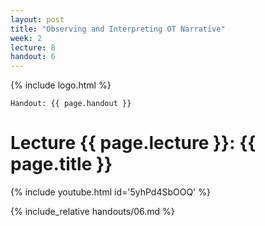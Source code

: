 ```yaml
---
layout: post
title: "Observing and Interpreting OT Narrative"
week: 2
lecture: 8
handout: 6
---
```


{% include logo.html %}

`Handout: {{ page.handout }}`

# Lecture {{ page.lecture }}: {{ page.title }}

{% include youtube.html id='5yhPd4SbOOQ' %}

{% include_relative handouts/06.md %}